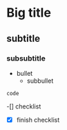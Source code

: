 # Big title
## subtitle
### subsubtitle

* bullet
  * subbullet
 
```
code
```

-[] checklist
-[x] finish checklist
